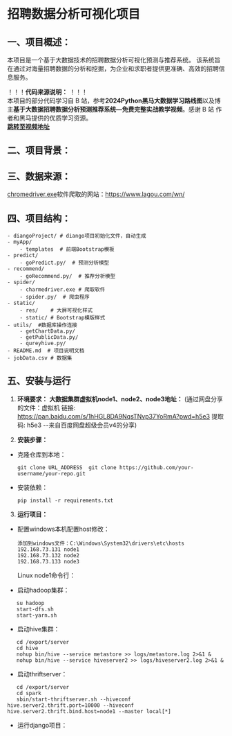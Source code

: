 # 招聘数据分析可视化项目

## 一、项目概述：
本项目是一个基于大数据技术的招聘数据分析可视化预测与推荐系统。 该系统旨在通过对海量招聘数据的分析和挖掘，为企业和求职者提供更准确、高效的招聘信息服务。

！！！**代码来源说明：** ！！！  
本项目的部分代码学习自 B 站，参考**2024Python黑马大数据学习路线图**以及博主**基于大数据招聘数据分析预测推荐系统—免费完整实战教学视频**。感谢 B 站 作者和黑马提供的优质学习资源。  
**[跳转至视频地址](
https://www.bilibili.com/video/BV1nJp7eYEJK?spm_id_from=333.788.videopod.episodes&vd_source=6398974450381c414cb7f772fc9fd742)**
## 二、项目背景：
## 三、数据来源：
[chromedriver.exe](spider%2Fchromedriver.exe)软件爬取的网站：https://www.lagou.com/wn/
## 四、项目结构：
```
- diangoProject/ # diango项目初始化文件，自动生成
- myApp/
    - templates  # 前端Bootstrap模板 
- predict/
    - goPredict.py/  # 预测分析模型
- recommend/
    - goRecommend.py/  # 推荐分析模型
- spider/
    - charmedriver.exe # 爬取软件
    - spider.py/  # 爬虫程序
- static/
    - res/    # 大屏可视化样式
    - static/ # Bootstrap模版样式
- utils/  #数据库操作连接
    - getChartData.py/  
    - getPublicData.py/   
    - qureyhive.py/    
- README.md  # 项目说明文档
- jobData.csv # 数据集
```
## 五、安装与运行
1. **环境要求：**
**大数据集群虚拟机node1、node2、node3地址：** (通过网盘分享的文件：虚拟机
链接: https://pan.baidu.com/s/1hHGL8DA9NqsTNvp37YoRmA?pwd=h5e3 提取码: h5e3 --来自百度网盘超级会员v4的分享)  


2. **安装步骤：**
+ 克隆仓库到本地：

  ```
  git clone URL_ADDRESS  git clone https://github.com/your-username/your-repo.git
  ```
+ 安装依赖：
    ```
    pip install -r requirements.txt
    ```

3. **运行项目：**
 
+ 配置windows本机配置host修改： 
   ```
  添加到windows文件：C:\Windows\System32\drivers\etc\hosts
   192.168.73.131 node1
   192.168.73.132 node2
   192.168.73.133 node3
   ```
   Linux node1命令行：
   
+ 启动hadoop集群：
```
   su hadoop
   start-dfs.sh
   start-yarn.sh
```
+ 启动hive集群：
```
   cd /export/server
   cd hive
   nohup bin/hive --service metastore >> logs/metastore.log 2>&1 &
   nohup bin/hive --service hiveserver2 >> logs/hiveserver2.log 2>&1 &

```
+ 启动thriftserver：
```
   cd /export/server
   cd spark
   sbin/start-thriftserver.sh --hiveconf hive.server2.thrift.port=10000 --hiveconf hive.server2.thrift.bind.host=node1 --master local[*]
```
+ 运行django项目：
   
   ```
